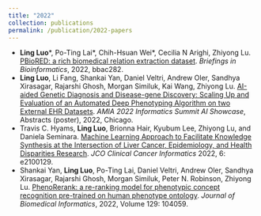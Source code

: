 ```yaml
---
title: "2022"
collection: publications
permalink: /publication/2022-papers
---
```


- **Ling Luo**\*, Po-Ting Lai\*, Chih-Hsuan Wei\*, Cecilia N Arighi, Zhiyong Lu. [PBioRED: a rich biomedical relation extraction dataset](https://doi.org/10.1093/bib/bbac282). *Briefings in Bioinformatics*, 2022, bbac282.
- **Ling Luo**, Li Fang, Shankai Yan, Daniel Veltri, Andrew Oler, Sandhya Xirasagar, Rajarshi Ghosh, Morgan Similuk, Kai Wang, Zhiyong Lu. [AI-aided Genetic Diagnosis and Disease-gene Discovery: Scaling Up and Evaluation of an Automated Deep Phenotyping Algorithm on two External EHR Datasets](https://s4.goeshow.com/amia/summit/2022/schedule_at_a_glance.cfm?session_key=B2B9980B-9668-F902-2A79-3E9F3E7CAB8B&session_date=Monday,%20Mar%2021,%202022). *AMIA 2022 Informatics Summit AI Showcase*, Abstracts (poster), 2022, Chicago.
- Travis C. Hyams, **Ling Luo**, Brionna Hair, Kyubum Lee, Zhiyong Lu, and Daniela Seminara. [Machine Learning Approach to Facilitate Knowledge Synthesis at the Intersection of Liver Cancer, Epidemiology, and Health Disparities Research](https://ascopubs.org/doi/abs/10.1200/CCI.21.00129). *JCO Clinical Cancer Informatics* 2022, 6: e2100129.
- Shankai Yan, **Ling Luo**, Po-Ting Lai, Daniel Veltri, Andrew Oler, Sandhya Xirasagar, Rajarshi Ghosh, Morgan Similuk, Peter N. Robinson, Zhiyong Lu. [PhenoRerank: a re-ranking model for phenotypic concept recognition pre-trained on human phenotype ontology](https://doi.org/10.1016/j.jbi.2022.104059). *Journal of Biomedical Informatics*, 2022, Volume 129: 104059.
